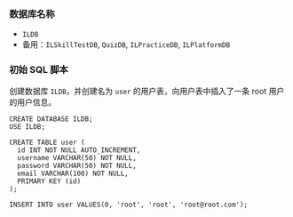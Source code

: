 ### 数据库名称
* `ILDB`
* 备用：`ILSkillTestDB`, `QuizDB`, `ILPracticeDB`, `ILPlatformDB`

### 初始 SQL 脚本
创建数据库 `ILDB`，并创建名为 `user` 的用户表，向用户表中插入了一条 root 用户的用户信息。
```mysql
CREATE DATABASE ILDB;
USE ILDB;

CREATE TABLE user (
  id INT NOT NULL AUTO_INCREMENT,
  username VARCHAR(50) NOT NULL,
  password VARCHAR(50) NOT NULL,
  email VARCHAR(100) NOT NULL,
  PRIMARY KEY (id)
);

INSERT INTO user VALUES(0, 'root', 'root', 'root@root.com');
```